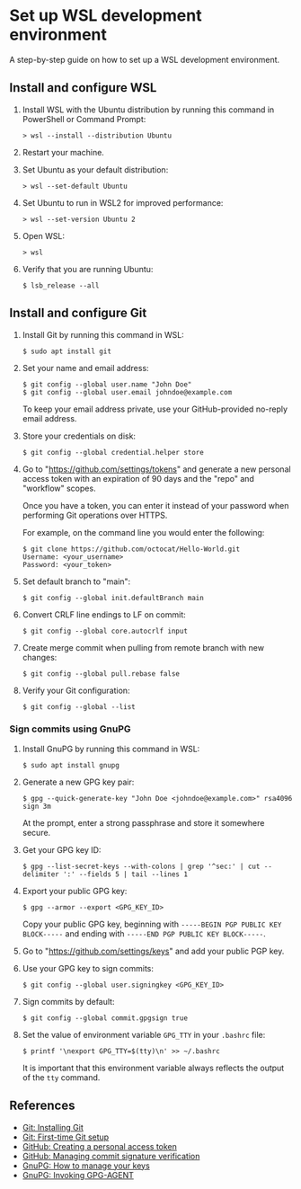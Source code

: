 # Set up WSL development environment

A step-by-step guide on how to set up a WSL development environment.

## Install and configure WSL

1. Install WSL with the Ubuntu distribution by running this command in PowerShell or Command Prompt:

    ```
    > wsl --install --distribution Ubuntu
    ```

1. Restart your machine.

1. Set Ubuntu as your default distribution:

   ```
   > wsl --set-default Ubuntu
   ```

1. Set Ubuntu to run in WSL2 for improved performance:

   ```
   > wsl --set-version Ubuntu 2
   ```

1. Open WSL:

    ```
    > wsl
    ```

1. Verify that you are running Ubuntu:

   ```
   $ lsb_release --all
   ```

## Install and configure Git

1. Install Git by running this command in WSL:

    ```
    $ sudo apt install git
    ```

1. Set your name and email address:

    ```
    $ git config --global user.name "John Doe"
    $ git config --global user.email johndoe@example.com
    ```

    To keep your email address private, use your GitHub-provided no-reply email address.

1. Store your credentials on disk:

    ```
    $ git config --global credential.helper store
    ```

1. Go to "https://github.com/settings/tokens" and generate a new personal access token with an expiration of 90 days and the "repo" and "workflow" scopes.

    Once you have a token, you can enter it instead of your password when performing Git operations over HTTPS.

    For example, on the command line you would enter the following:

    ```
    $ git clone https://github.com/octocat/Hello-World.git
    Username: <your_username>
    Password: <your_token>
    ```

1. Set default branch to "main":

    ```
    $ git config --global init.defaultBranch main
    ```

1. Convert CRLF line endings to LF on commit:

   ```
   $ git config --global core.autocrlf input
   ```

1. Create merge commit when pulling from remote branch with new changes:

   ```
   $ git config --global pull.rebase false
   ```

1. Verify your Git configuration:

   ```
   $ git config --global --list
   ```

### Sign commits using GnuPG

1. Install GnuPG by running this command in WSL:

    ```
    $ sudo apt install gnupg
    ```

1. Generate a new GPG key pair:

    ```
    $ gpg --quick-generate-key "John Doe <johndoe@example.com>" rsa4096 sign 3m
    ```

    At the prompt, enter a strong passphrase and store it somewhere secure.

1. Get your GPG key ID:

    ```
    $ gpg --list-secret-keys --with-colons | grep '^sec:' | cut --delimiter ':' --fields 5 | tail --lines 1
    ```

1. Export your public GPG key:

    ```
    $ gpg --armor --export <GPG_KEY_ID>
    ```

    Copy your public GPG key, beginning with `-----BEGIN PGP PUBLIC KEY BLOCK-----` and ending with `-----END PGP PUBLIC KEY BLOCK-----`.

1. Go to "https://github.com/settings/keys" and add your public PGP key.

1. Use your GPG key to sign commits:

    ```
    $ git config --global user.signingkey <GPG_KEY_ID>
    ```

1. Sign commits by default:

    ```
    $ git config --global commit.gpgsign true
    ```

1. Set the value of environment variable `GPG_TTY` in your `.bashrc` file:

    ```
    $ printf '\nexport GPG_TTY=$(tty)\n' >> ~/.bashrc
    ```

    It is important that this environment variable always reflects the output of the `tty` command.

## References

- [Git: Installing Git](https://git-scm.com/book/en/v2/Getting-Started-Installing-Git)
- [Git: First-time Git setup](https://git-scm.com/book/en/v2/Getting-Started-First-Time-Git-Setup)
- [GitHub: Creating a personal access token](https://docs.github.com/en/authentication/keeping-your-account-and-data-secure/creating-a-personal-access-token)
- [GitHub: Managing commit signature verification](https://docs.github.com/en/authentication/managing-commit-signature-verification)
- [GnuPG: How to manage your keys](https://www.gnupg.org/documentation/manuals/gnupg/OpenPGP-Key-Management.html)
- [GnuPG: Invoking GPG-AGENT](https://www.gnupg.org/documentation/manuals/gnupg/Invoking-GPG_002dAGENT.html)
